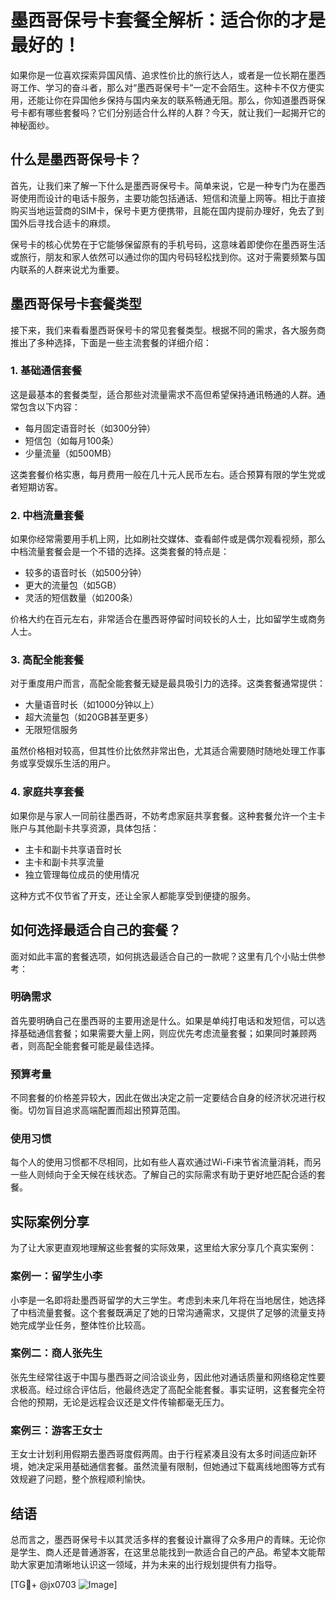 # 墨西哥保号卡套餐全解析：适合你的才是最好的！

如果你是一位喜欢探索异国风情、追求性价比的旅行达人，或者是一位长期在墨西哥工作、学习的奋斗者，那么对“墨西哥保号卡”一定不会陌生。这种卡不仅方便实用，还能让你在异国他乡保持与国内亲友的联系畅通无阻。那么，你知道墨西哥保号卡都有哪些套餐吗？它们分别适合什么样的人群？今天，就让我们一起揭开它的神秘面纱。

## 什么是墨西哥保号卡？

首先，让我们来了解一下什么是墨西哥保号卡。简单来说，它是一种专门为在墨西哥使用而设计的电话卡服务，主要功能包括通话、短信和流量上网等。相比于直接购买当地运营商的SIM卡，保号卡更方便携带，且能在国内提前办理好，免去了到国外后寻找合适卡的麻烦。

保号卡的核心优势在于它能够保留原有的手机号码，这意味着即使你在墨西哥生活或旅行，朋友和家人依然可以通过你的国内号码轻松找到你。这对于需要频繁与国内联系的人群来说尤为重要。

## 墨西哥保号卡套餐类型

接下来，我们来看看墨西哥保号卡的常见套餐类型。根据不同的需求，各大服务商推出了多种选择，下面是一些主流套餐的详细介绍：

### 1. **基础通信套餐**
这是最基本的套餐类型，适合那些对流量需求不高但希望保持通讯畅通的人群。通常包含以下内容：
- 每月固定语音时长（如300分钟）
- 短信包（如每月100条）
- 少量流量（如500MB）

这类套餐价格实惠，每月费用一般在几十元人民币左右。适合预算有限的学生党或者短期访客。

### 2. **中档流量套餐**
如果你经常需要用手机上网，比如刷社交媒体、查看邮件或是偶尔观看视频，那么中档流量套餐会是一个不错的选择。这类套餐的特点是：
- 较多的语音时长（如500分钟）
- 更大的流量包（如5GB）
- 灵活的短信数量（如200条）

价格大约在百元左右，非常适合在墨西哥停留时间较长的人士，比如留学生或商务人士。

### 3. **高配全能套餐**
对于重度用户而言，高配全能套餐无疑是最具吸引力的选择。这类套餐通常提供：
- 大量语音时长（如1000分钟以上）
- 超大流量包（如20GB甚至更多）
- 无限短信服务

虽然价格相对较高，但其性价比依然非常出色，尤其适合需要随时随地处理工作事务或享受娱乐生活的用户。

### 4. **家庭共享套餐**
如果你是与家人一同前往墨西哥，不妨考虑家庭共享套餐。这种套餐允许一个主卡账户与其他副卡共享资源，具体包括：
- 主卡和副卡共享语音时长
- 主卡和副卡共享流量
- 独立管理每位成员的使用情况

这种方式不仅节省了开支，还让全家人都能享受到便捷的服务。

## 如何选择最适合自己的套餐？

面对如此丰富的套餐选项，如何挑选最适合自己的一款呢？这里有几个小贴士供参考：

### 明确需求
首先要明确自己在墨西哥的主要用途是什么。如果是单纯打电话和发短信，可以选择基础通信套餐；如果需要大量上网，则应优先考虑流量套餐；如果同时兼顾两者，则高配全能套餐可能是最佳选择。

### 预算考量
不同套餐的价格差异较大，因此在做出决定之前一定要结合自身的经济状况进行权衡。切勿盲目追求高端配置而超出预算范围。

### 使用习惯
每个人的使用习惯都不尽相同，比如有些人喜欢通过Wi-Fi来节省流量消耗，而另一些人则倾向于全天候在线状态。了解自己的实际需求有助于更好地匹配合适的套餐。

## 实际案例分享

为了让大家更直观地理解这些套餐的实际效果，这里给大家分享几个真实案例：

### 案例一：留学生小李
小李是一名即将赴墨西哥留学的大三学生。考虑到未来几年将在当地居住，她选择了中档流量套餐。这个套餐既满足了她的日常沟通需求，又提供了足够的流量支持她完成学业任务，整体性价比较高。

### 案例二：商人张先生
张先生经常往返于中国与墨西哥之间洽谈业务，因此他对通话质量和网络稳定性要求极高。经过综合评估后，他最终选定了高配全能套餐。事实证明，这套餐完全符合他的预期，无论是远程会议还是文件传输都毫无压力。

### 案例三：游客王女士
王女士计划利用假期去墨西哥度假两周。由于行程紧凑且没有太多时间适应新环境，她决定采用基础通信套餐。虽然流量有限制，但她通过下载离线地图等方式有效规避了问题，整个旅程顺利愉快。

## 结语

总而言之，墨西哥保号卡以其灵活多样的套餐设计赢得了众多用户的青睐。无论你是学生、商人还是普通游客，在这里总能找到一款适合自己的产品。希望本文能帮助大家更加清晰地认识这一领域，并为未来的出行规划提供有力指导。

[TG💪+ @jx0703 ![Image](https://github.com/user-attachments/assets/dbca1d08-cadb-493c-b0ec-ad6f7a83f270)]